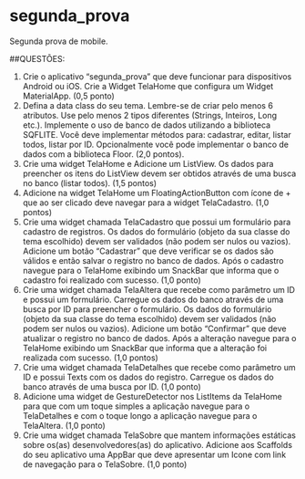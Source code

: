 # segunda_prova

Segunda prova de mobile.

##QUESTÕES:
1) Crie o aplicativo “segunda_prova” que deve funcionar para dispositivos Android ou iOS. Crie a
Widget TelaHome que configura um Widget MaterialApp. (0,5 ponto)
2) Defina a data class do seu tema. Lembre-se de criar pelo menos 6 atributos. Use pelo menos 2
tipos diferentes (Strings, Inteiros, Long etc.). Implemente o uso de banco de dados utilizando a
biblioteca SQFLITE. Você deve implementar métodos para: cadastrar, editar, listar todos, listar por ID.
Opcionalmente você pode implementar o banco de dados com a biblioteca Floor. (2,0 pontos).
3) Crie uma widget TelaHome e Adicione um ListView. Os dados para preencher os itens do ListView
devem ser obtidos através de uma busca no banco (listar todos). (1,5 pontos)
4) Adicione na widget TelaHome um FloatingActionButton com ícone de + que ao ser clicado deve
navegar para a widget TelaCadastro. (1,0 pontos)
5) Crie uma widget chamada TelaCadastro que possui um formulário para cadastro de registros. Os
dados do formulário (objeto da sua classe do tema escolhido) devem ser validados (não podem ser
nulos ou vazios). Adicione um botão “Cadastrar” que deve verificar se os dados são válidos e então
salvar o registro no banco de dados. Após o cadastro navegue para o TelaHome exibindo um
SnackBar que informa que o cadastro foi realizado com sucesso. (1,0 ponto)
6) Crie uma widget chamada TelaAltera que recebe como parâmetro um ID e possui um formulário.
Carregue os dados do banco através de uma busca por ID para preencher o formulário. Os dados do
formulário (objeto da sua classe do tema escolhido) devem ser validados (não podem ser nulos ou
vazios). Adicione um botão “Confirmar” que deve atualizar o registro no banco de dados. Após a
alteração navegue para o TelaHome exibindo um SnackBar que informa que a alteração foi realizada
com sucesso. (1,0 pontos)
7) Crie uma widget chamada TelaDetalhes que recebe como parâmetro um ID e possui Texts com os
dados do registro. Carregue os dados do banco através de uma busca por ID. (1,0 ponto)
8) Adicione uma widget de GestureDetector nos ListItems da TelaHome para que com um toque
simples a aplicação navegue para o TelaDetalhes e com o toque longo a aplicação navegue para o
TelaAltera. (1,0 ponto)
9) Crie uma widget chamada TelaSobre que mantem informações estáticas sobre os(as)
desenvolvedores(as) do aplicativo. Adicione aos Scaffolds do seu aplicativo uma AppBar que deve
apresentar um Icone com link de navegação para o TelaSobre. (1,0 ponto)
